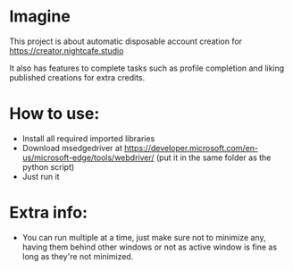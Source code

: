 # Imagine

This project is about automatic disposable account creation for https://creator.nightcafe.studio

It also has features to complete tasks such as profile completion and liking published creations for extra credits.

# How to use:

- Install all required imported libraries
- Download msedgedriver at https://developer.microsoft.com/en-us/microsoft-edge/tools/webdriver/ (put it in the same folder as the python script)
- Just run it

# Extra info:

- You can run multiple at a time, just make sure not to minimize any, having them behind other windows or not as active window is fine as long as they're not minimized.
